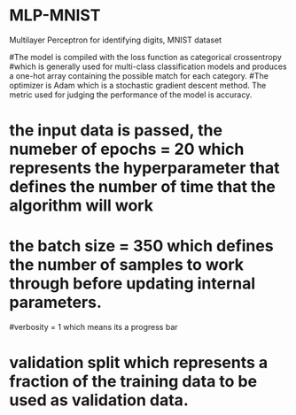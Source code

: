 # MLP-MNIST
Multilayer Perceptron for identifying digits, MNIST dataset


#The model is compiled with the loss function as categorical crossentropy 
#which is generally used for multi-class classification models and produces a one-hot array containing the possible match for each category.
#The optimizer is Adam which is a stochastic gradient descent method. The metric used for judging the performance of the model is accuracy.

# the input data is passed, the numeber of epochs = 20 which represents the hyperparameter that defines the number of time that the algorithm will work
# the batch size = 350 which defines the number of samples to work through before updating internal parameters. 
#verbosity = 1 which means its a progress bar
# validation split which represents a fraction of the training data to be used as validation data.

